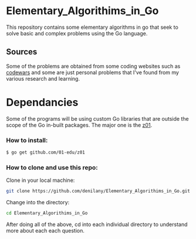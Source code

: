 # Elementary_Algorithims_in_Go
This repository contains some elementary algorithms in go that seek to solve basic and complex problems using the Go language.

## Sources
Some of the problems are obtained from some coding websites such as [codewars](https://www.codewars.com) and some are just personal problems that I've found from my various research and learning.

# Dependancies
Some of the programs will be using custom Go libraries that are outside the scope of the Go in-built packages.
The major one is the [z01](https://www.github.com/01-edu/z01).

### How to install:
```bash
$ go get github.com/01-edu/z01
```
### How to clone and use this repo:
Clone in your local machine:
```bash
git clone https://github.com/denilany/Elementary_Algorithims_in_Go.git
```
Change into the directory:
```bash
cd Elementary_Algorithims_in_Go
```

After doing all of the above, cd into each individual directory to understand more about each each question.